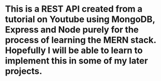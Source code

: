 ﻿# This is a REST API created from a tutorial on Youtube using MongoDB, Express and Node purely for the process of learning the MERN stack. Hopefully I will be able to learn to implement this in some of my later projects.
